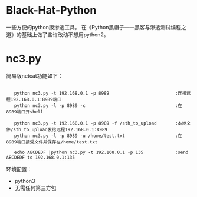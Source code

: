 # Black-Hat-Python
一些方便的python版渗透工具。 在《Python黑帽子——黑客与渗透测试编程之道》的基础上做了些许改动~~不想用python2~~。

# nc3.py

简易版netcat功能如下：
```
   
   python nc3.py -t 192.168.0.1 -p 8989                         :连接远程192.168.0.1:8989端口
   python nc3.py -l -p 8989 -c                                  :在8989端口开shell
   
   python nc3.py -t 192.168.0.1 -p 8989 -f /sth_to_upload       :本地文件/sth_to_upload发给远程192.168.0.1:8989
   python nc3.py -l -p 8989 -u /home/test.txt                   :在8989端口接受文件并保存在/home/test.txt
   
   echo ABCDEDF |python nc3.py -t 192.168.0.1 -p 135            :send ABCDEDF to 192.168.0.1:135
```

环境配置：
   - python3
   - 无需任何第三方包
